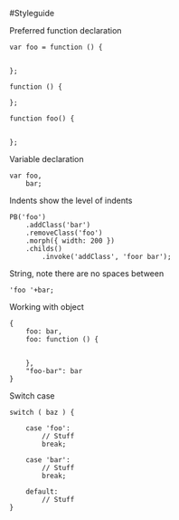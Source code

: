 #Styleguide

Preferred function declaration
	
	var foo = function () {
		
		
	};
	
	function () {
	
	};

	function foo() {
	
	
	};

Variable declaration

	var foo,
		bar;

Indents show the level of indents

	PB('foo')
		.addClass('bar')
		.removeClass('foo')
		.morph({ width: 200 })
		.childs()
			.invoke('addClass', 'foor bar');

String, note there are no spaces between

	'foo '+bar;

Working with object

	{
		foo: bar,
		foo: function () {
		
		
		},
		"foo-bar": bar
	}

Switch case

	switch ( baz ) {
	
		case 'foo':
			// Stuff
			break;
	
		case 'bar':
			// Stuff
			break;
	
		default:
			// Stuff
	}